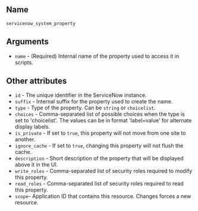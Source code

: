 ## Name

`servicenow_system_property`

## Arguments

* `name` - (Required) Internal name of the property used to access it in scripts.

## Other attributes
* `id` - The unique identifier in the ServiceNow instance.
* `suffix` - Internal suffix for the property used to create the name.
* `type` - Type of the property. Can be `string` or `choicelist`.
* `choices` - Comma-separated list of possible choices when the type is set to 'choicelist'. The values can be in format 'label=value' for alternate display labels.
* `is_private` - If set to `true`, this property will not move from one site to another.
* `ignore_cache` - If set to `true`, changing this property will not flush the cache.
* `description` - Short description of the property that will be displayed above it in the UI.
* `write_roles` - Comma-separated list of security roles required to modify this property.
* `read_roles` - Comma-separated list of security roles required to read this property.
* `scope`- Application ID that contains this resource. Changes forces a new resource.
